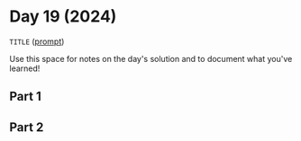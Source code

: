 # Day 19 (2024)

`TITLE` ([prompt](https://adventofcode.com/2024/day/19))

Use this space for notes on the day's solution and to document what you've learned!

## Part 1

## Part 2

